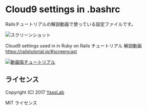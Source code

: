 # Cloud9 settings in .bashrc

Railsチュートリアルの解説動画で使っている設定ファイルです。

![スクリーンショット](https://raw.githubusercontent.com/yasulab/cloud9_bashrc/master/cloud9_settings.png)

Cloud9 settings used in in Ruby on Rails チュートリアル 解説動画
https://railstutorial.jp/#screencast

[![動画版チュートリアル](https://raw.githubusercontent.com/yasulab/cloud9_bashrc/master/screenshot.png)](https://railstutorial.jp/#screencast
)


## ライセンス

Copyright (C) 2017 [YassLab](https://yasslab.jp/)

MIT ライセンス
